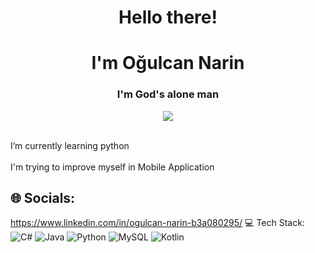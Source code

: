 <h1 align="center"> Hello there!</h1>
<h1 align="center"> I'm Oğulcan Narin</h1>
<h3 align="center">I'm God's alone man</h3>


<p align="center"><img src="https://i.imgur.com/A6bWGFl.gif"/>


<br> I’m currently learning python<br>
<br> I'm trying to improve myself in Mobile Application



## 🌐 Socials:
https://www.linkedin.com/in/ogulcan-narin-b3a080295/
💻 Tech Stack:
![C#](https://img.shields.io/badge/c%23-%23239120.svg?style=for-the-badge&logo=csharp&logoColor=white) ![Java](https://img.shields.io/badge/java-%23ED8B00.svg?style=for-the-badge&logo=openjdk&logoColor=white) ![Python](https://img.shields.io/badge/python-3670A0?style=for-the-badge&logo=python&logoColor=ffdd54) ![MySQL](https://img.shields.io/badge/mysql-4479A1.svg?style=for-the-badge&logo=mysql&logoColor=white)
![Kotlin](https://www.google.com/url?sa=i&url=https%3A%2F%2Fbulutistan.com%2Fblog%2Fkotlin-nedir-kotlin-uygulama-gelistirme-evreninde-isletmelerin-hangi-problemlerini-cozebilir%2F&psig=AOvVaw3Nd8You4VELo1ppAHds8Ua&ust=1741282556508000&source=images&cd=vfe&opi=89978449&ved=0CBYQjRxqFwoTCKjaz5O984sDFQAAAAAdAAAAABAE) 

